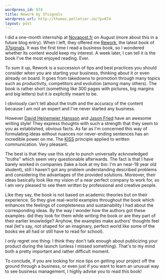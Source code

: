 ```yaml
--- 
wordpress_id: 674
title: Rework by 37signals
wordpress_url: http://thomas.pelletier.im/?p=674
layout: post
---
```


I did a one-month internship at [Novapost.fr](http://novapost.fr/) on August
(more about this in a future blog entry). When I left, they offered me
[Rework](http://37signals.com/rework/), the latest book of
[37signals](http://37signals.com/). It was the first time I read a business
book, so I wondered whether its content would keep my interest. A week later,
I can tell it is the book I've the most enjoyed reading. Ever.

To sum it up, Rework is a succession of tips and best practices you should
consider when you are starting your business, thinking about it or even
already on board. It goes from takedowns to promotion through many topics such
as productivity, competitors and evolution (among many others). The book is
rather short (something like 300 pages with pictures, big margins and big
letters) but it *is* explicitly meant to be.

I obviously can't tell about the truth and the accuracy of the content because
I am not an expert and I've never started any business.

However [David Heinemeier Hansson](http://www.loudthinking.com/) and [Jason
Fried](http://twitter.com/jasonfried) have an awesome writing style! They
express thoughts with such a strength that they seem to you as established,
obvious facts. As far as I'm concerned this way of formulating ideas without
nuances nor never-ending sentences has an incredible power on me. The
[KISS](http://en.wikipedia.org/wiki/KISS_principle) principle applied to
written communication. Very pleasant.

The best is that they use this style to punch universally acknowledged
"truths" which seem very questionable afterwards. The fact is that I have
barely worked in companies (take a look at my bio: I'm an near-18 year old
student), still I haven't got any problem understanding described problems and
considering the advantages of the provided solutions. Moreover, their ideas
basically look like my vision of a near perfect company to work for, so I am
very pleased to see them written by professional and creative people.

Like they say, the book is not based on academic theories but on their
experience. So they give real-world examples throughout the book which
enhances the feelings of completeness and sustainability I had about the
corresponding ideas. By the way I wonder how the authors got these examples:
did they look for them while writing the book or are they part of their
earlier knowledge? Anyhow, the examples make authors' thoughts feel real
(let's say, not shaped for an imaginary, perfect world like some of the books
we all had or still have to read for school).

I only regret one thing: I think they don't talk enough about publicizing your
product during the launch (unless I missed something). That's to my mind both
a pretty important and rather difficult moment.

To conclude, if you are looking for nice tips on getting your project off the
ground through a business, or even just if you want to learn an unusual way to
see business management, I highly advise you to read this book!
